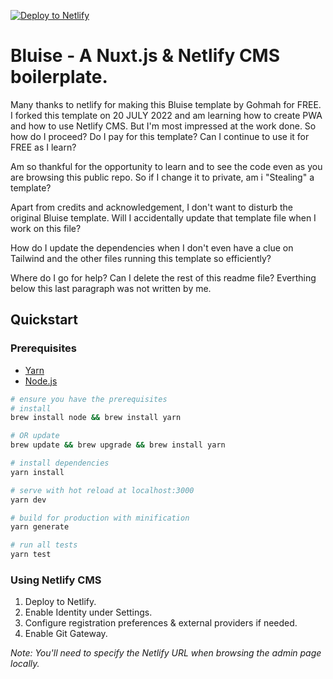 [![Deploy to Netlify](https://www.netlify.com/img/deploy/button.svg)](https://app.netlify.com/start/deploy?repository=https://github.com/gomah/bluise)

# Bluise - A Nuxt.js & Netlify CMS boilerplate.

Many thanks to netlify for making this Bluise template by Gohmah for FREE. I forked this template on 20 JULY 2022 and am learning how to create PWA and how to use Netlify CMS. But I'm most impressed at the work done. So how do I proceed? Do I pay for this template? Can I continue to use it for FREE as I learn? 

Am so thankful for the opportunity to learn and to see the code even as you are browsing this public repo. So if I change it to private, am i "Stealing" a template? 

Apart from credits and acknowledgement, I don't want to disturb the original Bluise template. Will I accidentally update that template file when I work on this file? 

How do I update the dependencies when I don't even have a clue on Tailwind and the other files running this template so efficiently? 

Where do I go for help? Can I delete the rest of this readme file? Everthing below this last paragraph was not written by me.

## Quickstart

### Prerequisites

- [Yarn](https://yarnpkg.com/lang/en/docs/install/#mac-tab)
- [Node.js](https://nodejs.org/en/)

```bash
# ensure you have the prerequisites
# install
brew install node && brew install yarn

# OR update
brew update && brew upgrade && brew install yarn

# install dependencies
yarn install

# serve with hot reload at localhost:3000
yarn dev

# build for production with minification
yarn generate

# run all tests
yarn test
```

### Using Netlify CMS

1. Deploy to Netlify.
2. Enable Identity under Settings.
3. Configure registration preferences & external providers if needed.
4. Enable Git Gateway.

_Note: You'll need to specify the Netlify URL when browsing the admin page locally._
